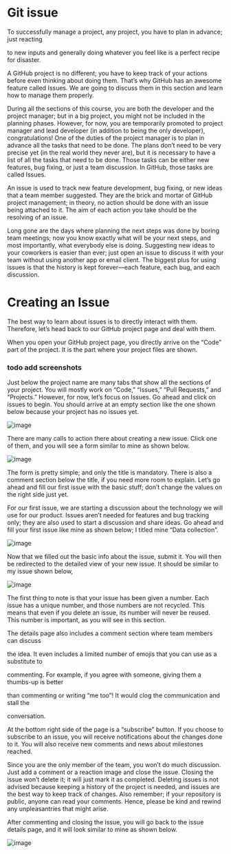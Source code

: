 

# Git issue
To successfully manage a project, any project, you have to plan in advance; just reacting

to new inputs and generally doing whatever you feel like is a perfect recipe for disaster.

A GitHub project is no different; you have to keep track of your actions before even thinking about doing them. That’s why GitHub has an awesome feature called Issues. We are going to discuss them in this section and learn how to manage them properly.

During all the sections of this course, you are both the developer and the project manager; but in a big project, you might not be included in the planning phases. However, for now, you are temporarily promoted to project manager and lead developer (in addition to being the only developer), congratulations! One of the duties of the project manager is to plan in advance all the tasks that need to be done. The plans don’t need to be very precise yet (in the real world they never are), but it is necessary to have a list of all the tasks that need to be done. Those tasks can be either new features, bug fixing, or just a team discussion. In GitHub, those tasks are called Issues. 

An issue is used to track new feature development, bug fixing, or new ideas that a team member suggested. They are the brick and mortar of GitHub project management; in theory, no action should be done with an issue being attached to it. The aim of each action you take should be the resolving of an issue.

Long gone are the days where planning the next steps was done by boring team meetings; now you know exactly what will be your next steps, and most importantly, what everybody else is doing. Suggesting new ideas to your coworkers is easier than ever; just open an issue to discuss it with your team without using another app or email client. The biggest plus for using issues is that the history is kept forever—each feature, each bug, and each discussion.

# Creating an Issue
The best way to learn about issues is to directly interact with them. Therefore, let’s head back to our GitHub project page and deal with them.

When you open your GitHub project page, you directly arrive on the “Code” part of the project. It is the part where your project files are shown.

### todo add screenshots

Just below the project name are many tabs that show all the sections of your project. You will mostly work on “Code,” “Issues,” “Pull Requests,” and “Projects.” However, for now, let’s focus on Issues. Go ahead and click on issues  to begin. You should arrive at an empty section like the one shown below because your project has no issues yet.

![image](https://user-images.githubusercontent.com/93423367/214063942-cfcf113e-52e7-4dc5-bfdc-b581648537f5.png)

There are many calls to action there about creating a new issue. Click one of them, and you will see a form similar to mine as shown below.

![image](https://user-images.githubusercontent.com/93423367/214064048-71d5ee1f-1b22-41b5-90bc-19a85b699d78.png)


The form is pretty simple; and only the title is mandatory. There is also a comment section below the title, if you need more room to explain. Let’s go ahead and fill our first issue with the basic stuff; don’t change the values on the right side just yet.

For our first issue, we are starting a discussion about the technology we will use for our product. Issues aren’t needed for features and bug tracking only; they are also used to start a discussion and share ideas. Go ahead and fill your first issue like mine as shown below; I titled mine “Data collection”.


![image](https://user-images.githubusercontent.com/93423367/214064116-bc3bc86a-784e-469b-8563-65ef56b4eaca.png)

Now that we filled out the basic info about the issue, submit it. You will then be redirected to the detailed view of your new issue. It should be similar to my issue shown below,

![image](https://user-images.githubusercontent.com/93423367/214064187-eb6ecefb-e361-45ed-8839-e4a6e201cd3d.png)

The first thing to note is that your issue has been given a number. Each issue has a unique number, and those numbers are not recycled. This  means that even if you delete an issue, its number will never be reused. This number is important, as you will see in this section.

The details page also includes a comment section where team members can discuss

the idea. It even includes a limited number of emojis that you can use as a substitute to

commenting. For example, if you agree with someone, giving them a thumbs-up is better

than commenting or writing “me too”! It would clog the communication and stall the

conversation.

At the bottom right side of the page is a “subscribe” button. If you choose to subscribe to an issue, you will receive notifications about the changes done to it. You will also receive new comments and news about milestones reached.

Since you are the only member of the team, you won’t do much discussion. Just add a comment or a reaction image and close the issue. Closing the issue won’t delete it; it will just mark it as completed. Deleting issues is not advised because keeping a history of the project is needed, and issues are the best way to keep track of changes. Also remember; if your repository is public, anyone can read your comments. Hence, please be kind and rewind any unpleasantries that might arise.

After commenting and closing the issue, you will go back to the issue details page, and it will look similar to mine as shown below.


![image](https://user-images.githubusercontent.com/93423367/214064247-516fc071-643d-46c0-a7a0-0ea681e49a9f.png)































